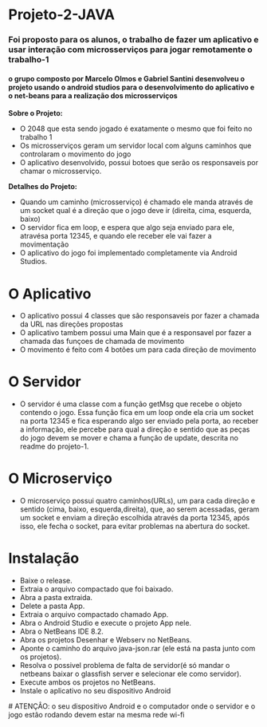 # Projeto-2-JAVA

### Foi proposto para os alunos, o trabalho de fazer um aplicativo e usar interação com microsserviços para jogar remotamente o trabalho-1 

#### o grupo composto por Marcelo Olmos e Gabriel Santini desenvolveu o projeto usando o android studios para o desenvolvimento do aplicativo e o net-beans para a realização dos microsserviços

**Sobre o Projeto:**
- O 2048 que esta sendo jogado é exatamente o mesmo que foi feito no trabalho 1
- Os microsserviços geram um servidor local com alguns caminhos que controlaram o movimento do jogo
- O aplicativo desenvolvido, possui botoes que serão os responsaveis por chamar o microsserviço.


**Detalhes do Projeto:**
- Quando um caminho (microsserviço) é chamado ele manda através de um socket qual é a direção que o jogo deve ir (direita, cima, esquerda, baixo)
- O servidor fica em loop, e espera que algo seja enviado para ele, atravésa porta 12345, e quando ele receber ele vai fazer a movimentação
- O aplicativo do jogo foi implementado completamente via Android Studios.

# O Aplicativo

<ul>
  <li>O aplicativo possui 4 classes que são responsaveis por fazer a chamada da URL nas direções propostas</li>
  <li>O aplicativo tambem possui uma Main que é a responsavel por fazer a chamada das funçoes de chamada de movimento</li>
  <li>O movimento é feito com 4 botões um para cada direção de movimento</li>
</ul>

# O Servidor

<ul>
  <li>O servidor é uma classe com a função getMsg que recebe o objeto contendo o jogo. Essa função fica em um loop onde ela cria um socket na porta 12345 e fica esperando algo ser enviado pela porta, ao receber a informação, ele percebe para qual a direção e sentido que as peças do jogo devem se mover e chama a função de update, descrita no readme do projeto-1.</li>
</ul>

# O Microserviço

<ul>
  <li>O microserviço possui quatro caminhos(URLs), um para cada direção e sentido (cima, baixo, esquerda,direita), que, ao serem acessadas, geram um socket e enviam a direção escolhida através da porta 12345, após isso, ele fecha o socket, para evitar problemas na abertura do socket.</li>
</ul>

# Instalação

<ul>
  <li>Baixe o release.</li>
  <li>Extraia o arquivo compactado que foi baixado.</li>
  <li>Abra a pasta extraida.</li>
  <li>Delete a pasta App.</li>
  <li>Extraia o arquivo compactado chamado App.</li>
  <li>Abra o Android Studio e execute o projeto App nele.</li>
  <li>Abra o NetBeans IDE 8.2.</li>
  <li>Abra os projetos Desenhar e Webserv no NetBeans.</li>
  <li>Aponte o caminho do arquivo java-json.rar (ele está na pasta junto com os projetos).</li>
  <li>Resolva o possivel problema de falta de servidor(é só mandar o netbeans baixar o glassfish server e selecionar ele como servidor).</li>
  <li>Execute ambos os projetos no NetBeans.</li>
  <li>Instale o aplicativo no seu dispositivo Android</li>
 
</ul>
 # ATENÇÂO: o seu dispositivo Android e o computador onde o servidor e o jogo estão rodando devem estar na mesma rede wi-fi
